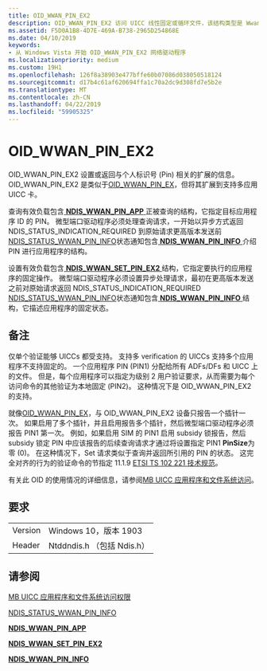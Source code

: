 ```yaml
---
title: OID_WWAN_PIN_EX2
description: OID_WWAN_PIN_EX2 访问 UICC 线性固定或循环文件，该结构类型是 WwanUiccFileStructureCyclic 或 WwanUiccFileStructureLinear。
ms.assetid: F5D0A1B8-4D7E-469A-B738-2965D254868E
ms.date: 04/10/2019
keywords:
- 从 Windows Vista 开始 OID_WWAN_PIN_EX2 网络驱动程序
ms.localizationpriority: medium
ms.custom: 19H1
ms.openlocfilehash: 126f8a38903e477bffe60b07086d038050518124
ms.sourcegitcommit: d17b4c61af620694ffa1c70a2dc9d308fd7e5b2e
ms.translationtype: MT
ms.contentlocale: zh-CN
ms.lasthandoff: 04/22/2019
ms.locfileid: "59905325"
---
```

# <a name="oidwwanpinex2"></a>OID_WWAN_PIN_EX2

OID_WWAN_PIN_EX2 设置或返回与个人标识号 (Pin) 相关的扩展的信息。 OID_WWAN_PIN_EX2 是类似于[OID_WWAN_PIN_EX](oid-wwan-pin-ex.md)，但将其扩展到支持多应用 UICC 卡。

查询有效负载包含[ **NDIS_WWAN_PIN_APP** ](https://docs.microsoft.com/windows-hardware/drivers/ddi/content/ndiswwan/ns-ndiswwan-_ndis_wwan_pin_app)正被查询的结构，它指定目标应用程序 ID 的 PIN。 微型端口驱动程序必须处理查询请求，一开始以异步方式返回 NDIS_STATUS_INDICATION_REQUIRED 到原始请求更高版本发送前[NDIS_STATUS_WWAN_PIN_INFO](ndis-status-wwan-pin-info.md)状态通知包含[ **NDIS_WWAN_PIN_INFO** ](https://docs.microsoft.com/windows-hardware/drivers/ddi/content/ndiswwan/ns-ndiswwan-_ndis_wwan_pin_info)介绍 PIN 进行应用程序的结构。 

设置有效负载包含[ **NDIS_WWAN_SET_PIN_EX2** ](https://docs.microsoft.com/windows-hardware/drivers/ddi/content/ndiswwan/ns-ndiswwan-_ndis_wwan_set_pin_ex2)结构，它指定要执行的应用程序的固定操作。 微型端口驱动程序必须设置异步处理请求，最初在更高版本发送之前对原始请求返回 NDIS_STATUS_INDICATION_REQUIRED [NDIS_STATUS_WWAN_PIN_INFO](ndis-status-wwan-pin-info.md)状态通知包含[ **NDIS_WWAN_PIN_INFO** ](https://docs.microsoft.com/windows-hardware/drivers/ddi/content/ndiswwan/ns-ndiswwan-_ndis_wwan_pin_info)结构，它描述应用程序的固定状态。

## <a name="remarks"></a>备注

仅单个验证能够 UICCs 都受支持。 支持多 verification 的 UICCs 支持多个应用程序不支持固定的。 一个应用程序 PIN (PIN1) 分配给所有 ADFs/DFs 和 UICC 上的文件。 但是，每个应用程序可以指定为级别 2 用户验证要求，从而需要为每个访问命令的其他验证为本地固定 (PIN2)。 这种情况下是 OID_WWAN_PIN_EX2 的支持。

就像[OID_WWAN_PIN_EX](oid-wwan-pin-ex.md)，与 OID_WWAN_PIN_EX2 设备只报告一个插针一次。 如果启用了多个插针，并且启用报告多个插针，然后微型端口驱动程序必须报告 PIN1 第一次。 例如，如果启用 SIM 的 PIN1 启用 subsidy 锁报告，然后 subsidy 锁定 PIN 中应该报告的后续查询请求才通过将设置指定 PIN1 **PinSize**为零 (0)。 在这种情况下，Set 请求类似于查询并返回所引用的 PIN 的状态。 这完全对齐的行为的验证命令的节指定 11.1.9 [ETSI TS 102 221 技术规范](https://go.microsoft.com/fwlink/p/?linkid=864594)。

有关此 OID 的使用情况的详细信息，请参阅[MB UICC 应用程序和文件系统访问](mb-uicc-application-and-file-system-access.md)。

## <a name="requirements"></a>要求

|   |   |
| --- | --- |
| Version | Windows 10，版本 1903 |
| Header | Ntddndis.h （包括 Ndis.h） |

## <a name="see-also"></a>请参阅

[MB UICC 应用程序和文件系统访问权限](mb-uicc-application-and-file-system-access.md)

[NDIS_STATUS_WWAN_PIN_INFO](ndis-status-wwan-pin-info.md)

[**NDIS_WWAN_PIN_APP**](https://docs.microsoft.com/windows-hardware/drivers/ddi/content/ndiswwan/ns-ndiswwan-_ndis_wwan_pin_app)

[**NDIS_WWAN_SET_PIN_EX2**](https://docs.microsoft.com/windows-hardware/drivers/ddi/content/ndiswwan/ns-ndiswwan-_ndis_wwan_set_pin_ex2)

[**NDIS_WWAN_PIN_INFO**](https://docs.microsoft.com/windows-hardware/drivers/ddi/content/ndiswwan/ns-ndiswwan-_ndis_wwan_pin_info)
